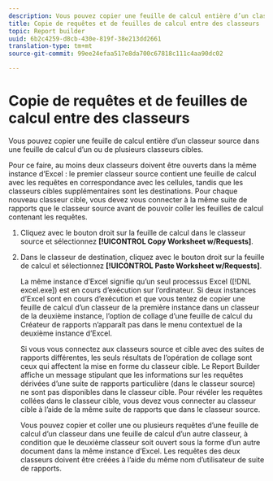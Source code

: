 ```yaml
---
description: Vous pouvez copier une feuille de calcul entière d’un classeur source dans une feuille de calcul d’un ou de plusieurs classeurs cibles.
title: Copie de requêtes et de feuilles de calcul entre des classeurs
topic: Report builder
uuid: 6b2c4259-d8cb-430e-819f-38e213dd2661
translation-type: tm+mt
source-git-commit: 99ee24efaa517e8da700c67818c111c4aa90dc02

---
```



# Copie de requêtes et de feuilles de calcul entre des classeurs

Vous pouvez copier une feuille de calcul entière d’un classeur source dans une feuille de calcul d’un ou de plusieurs classeurs cibles.

Pour ce faire, au moins deux classeurs doivent être ouverts dans la même instance d’Excel : le premier classeur source contient une feuille de calcul avec les requêtes en correspondance avec les cellules, tandis que les classeurs cibles supplémentaires sont les destinations. Pour chaque nouveau classeur cible, vous devez vous connecter à la même suite de rapports que le classeur source avant de pouvoir coller les feuilles de calcul contenant les requêtes.
1. Cliquez avec le bouton droit sur la feuille de calcul dans le classeur source et sélectionnez **[!UICONTROL Copy Worksheet w/Requests]**.
1. Dans le classeur de destination, cliquez avec le bouton droit sur la feuille de calcul et sélectionnez **[!UICONTROL Paste Worksheet w/Requests]**.

   La même instance d’Excel signifie qu’un seul processus Excel ([!DNL excel.exe]) est en cours d’exécution sur l’ordinateur. Si deux instances d’Excel sont en cours d’exécution et que vous tentez de copier une feuille de calcul d’un classeur de la première instance dans un classeur de la deuxième instance, l’option de collage d’une feuille de calcul du Créateur de rapports n’apparaît pas dans le menu contextuel de la deuxième instance d’Excel.

   Si vous vous connectez aux classeurs source et cible avec des suites de rapports différentes, les seuls résultats de l’opération de collage sont ceux qui affectent la mise en forme du classeur cible. Le Report Builder affiche un message stipulant que les informations sur les requêtes dérivées d’une suite de rapports particulière (dans le classeur source) ne sont pas disponibles dans le classeur cible. Pour révéler les requêtes collées dans le classeur cible, vous devez vous connecter au classeur cible à l’aide de la même suite de rapports que dans le classeur source.

   Vous pouvez copier et coller une ou plusieurs requêtes d’une feuille de calcul d’un classeur dans une feuille de calcul d’un autre classeur, à condition que le deuxième classeur soit ouvert sous la forme d’un autre document dans la même instance d’Excel. Les requêtes des deux classeurs doivent être créées à l’aide du même nom d’utilisateur de suite de rapports.
